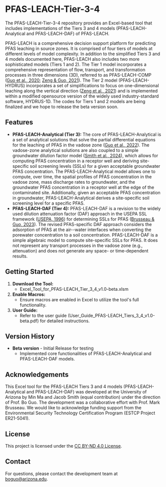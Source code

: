 # PFAS-LEACH-Tier-3-4

The PFAS-LEACH-Tier-3-4 repository provides an Excel-based tool that includes implementations of the Tiers 3 and 4 models (PFAS-LEACH-Analytical and PFAS-LEACH-DAF) of PFAS-LEACH. 

PFAS-LEACH is a comprehensive decision support platform for predicting PFAS leaching in source zones. It is comprised of four tiers of models at different levels of model complexity. In addition to the simplified Tiers 3 and 4 models documented here, PFAS-LEACH also includes two more sophisticated models (Tiers 1 and 2). The Tier 1 model incorporates a comprehensive representation of flow, transport, and transformation processes in three dimensions (3D), referred to as PFAS-LEACH-COMP ([Guo et al., 2020](https://doi.org/10.1029/2019WR026667); [Zeng & Guo, 2021](
https://doi.org/10.1016/j.advwatres.2021.104015)). The Tier 2 model (PFAS-LEACH-HYDRUS) incorporates a set of simplifications to focus on one-dimensional leaching along the vertical direction ([Zeng et al., 2021](
https://doi.org/10.1016/j.jhydrol.2021.127172)) and is implemented within a modified opensource version of the widely used industry-standard software, HYDRUS-1D. The codes for Tiers 1 and 2 models are being finalized and we hope to release the beta version soon.

## Features

- **PFAS-LEACH-Analytical (Tier 3):** The core of PFAS-LEACH-Analytical is a set of analytical solutions that solve the partial differential equations for the leaching of PFAS in the vadose zone ([Guo et al., 2022](
https://doi.org/10.1016/j.advwatres.2021.104102)). The vadose-zone analytical solutions are also coupled to a simple groundwater dilution factor model ([Smith et al., 2024](
https://doi.org/10.1016/j.watres.2024.121236)), which allows for computing PFAS concentration in a receptor well and deriving site-specific soil screening levels (SSLs) for a given acceptable groundwater PFAS concentration. The PFAS-LEACH-Analytical model allows one to compute, over time, the spatial profiles of PFAS concentration in the vadose zone, mass discharge rates to groundwater, and the groundwater PFAS concentration in a receptor well at the edge of the contaminated site. Additionally, given an acceptable PFAS concentration in groundwater, PFAS-LEACH-Analytical derives a site-specific soil screening level for a specific PFAS.
- **PFAS-LEACH-DAF (Tier 4):** PFAS-LEACH-DAF is a revision to the widely used dilution attenuation factor (DAF) approach in the USEPA SSL framework ([USEPA, 1996](https://www.epa.gov/superfund/superfund-soil-screening-guidance)) for determining SSLs for PFAS ([Brusseau & Guo, 2023](
https://doi.org/10.1016/j.hazl.2023.100077)). The revised PFAS-specific DAF approach considers the adsorption of PFAS at the air--water interfaces when converting the porewater concentration to a soil concentration. PFAS-LEACH-DAF is a simple algebraic model to compute site-specific SSLs for PFAS. It does not represent any transport processes in the vadose zone (e.g., attenuation) and does not generate any space- or time-dependent results.

## Getting Started

1. **Download the Tool:**
   - Excel_Tool_for_PFAS-LEACH_Tier_3_4_v1.0-beta.xlsm
2. **Enable Macros:**
   - Ensure macros are enabled in Excel to utilize the tool's full functionality.
3. **User Guide:**
   - Refer to the user guide (User_Guide_PFAS-LEACH_Tiers_3_4_v1.0-beta.pdf) for detailed instructions.

## Version History

- **Beta version** - Initial Release for testing
  - Implemented core functionalities of PFAS-LEACH-Analytical and PFAS-LEACH-DAF models.

## Acknowledgements

This Excel tool for the PFAS-LEACH Tiers 3 and 4 models (PFAS-LEACH-Analytical and PFAS-LEACH-DAF) was developed at the University of Arizona by Min Ma and Jacob Smith (equal contribution) under the direction of Prof. Bo Guo.  The development was a collaborative effort with Prof. Mark Brusseau. We would like to acknowledge funding support from the Environmental Security Technology Certification Program (ESTCP Project ER21-5041).

## License

This project is licensed under the [CC BY-ND 4.0 License](https://github.com/GuoSFPLab/PFAS-LEACH-Tier-3-4/blob/main/LICENSE).

## Contact

For questions, please contact the development team at boguo@arizona.edu.
